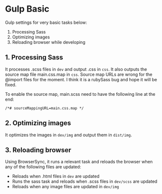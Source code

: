 # Gulp Basic
Gulp settings for very basic tasks below:

1. Processing Sass
2. Optimizing images
3. Reloading browser while developing

## 1. Processing Sass
It processes .scss files in `dev` and output .css in `css`.  It also outputs the source map file main.css.map in `css`.  Source map URLs are wrong for the @import files for the moment.  I think it is a rubySass bug and hope it will be fixed.

To enable the source map, main.scss need to have the following line at the end:
```
/*# sourceMappingURL=main.css.map */
```

## 2. Optimizing images
It optimizes the images in `dev/img` and output them in `dist/img`.

## 3. Reloading browser
Using BrowserSync, it runs a relevant task and reloads the browser when any of the following files are updated:
- Reloads when .html files in `dev` are updated
- Runs the sass task and reloads when .scss files in `dev/scss` are updated
- Reloads when any image files are updated in `dev/img`